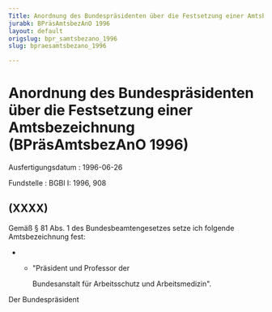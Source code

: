 ```yaml
---
Title: Anordnung des Bundespräsidenten über die Festsetzung einer Amtsbezeichnung
jurabk: BPräsAmtsbezAnO 1996
layout: default
origslug: bpr_samtsbezano_1996
slug: bpraesamtsbezano_1996

---
```


# Anordnung des Bundespräsidenten über die Festsetzung einer Amtsbezeichnung (BPräsAmtsbezAnO 1996)

Ausfertigungsdatum
:   1996-06-26

Fundstelle
:   BGBl I: 1996, 908



## (XXXX)

Gemäß § 81 Abs. 1 des Bundesbeamtengesetzes setze ich folgende Amtsbezeichnung fest:

*
    *   "Präsident und Professor der

        Bundesanstalt für Arbeitsschutz und Arbeitsmedizin".







Der Bundespräsident

